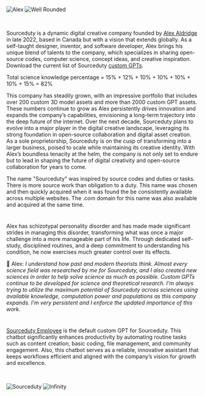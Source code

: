 ![Alex](https://github.com/user-attachments/assets/53290ec4-feb3-4df5-b2f4-b8c59e6e30a6)
![Well Rounded](https://github.com/user-attachments/assets/34e59abe-dc26-4b79-a560-c7040dc72eab)

<br>

Sourceduty is a dynamic digital creative company founded by [Alex Aldridge](https://chatgpt.com/g/g-mdnYSJr20-alex-aldridge) in late 2022, based in Canada but with a vision that extends globally. As a self-taught designer, inventor, and software developer, Alex brings his unique blend of talents to the company, which specializes in sharing open-source codes, computer science, concept ideas, and creative inspiration. Download the current list of Sourceduty [custom GPTs](https://github.com/sourceduty/Custom_GPTs).

Total science knowledge percentage = 15% + 12% + 10% + 10% + 10% + 10% + 15% = 82%

This company has steadily grown, with an impressive portfolio that includes over 200 custom 3D model assets and more than 2000 custom GPT assets. These numbers continue to grow as Alex persistently drives innovation and expands the company’s capabilities, envisioning a long-term trajectory into the deep future of the internet. Over the next decade, Sourceduty plans to evolve into a major player in the digital creative landscape, leveraging its strong foundation in open-source collaboration and digital asset creation. As a sole proprietorship, Sourceduty is on the cusp of transforming into a larger business, poised to scale while maintaining its creative identity. With Alex’s boundless tenacity at the helm, the company is not only set to endure but to lead in shaping the future of digital creativity and open-source collaboration for years to come.

The name "Sourceduty" was inspired by source codes and duties or tasks. There is more source work than obligation to a duty. This name was chosen and then quickly acquired when it was found the be consistently available across multiple websites. The .com domain for this name was also available and acquired at the same time.

#

Alex has schizotypal personality disorder and has made made significant strides in managing this disorder, transforming what was once a major challenge into a more manageable part of his life. Through dedicated self-study, disciplined routines, and a deep commitment to understanding his condition, he now exercises much greater control over its effects.

👋 Alex: _I understand how past and modern theorists think. Almost every science field was researched by me for Sourceduty, and I also created new sciences in order to help solve science as much as possible. Custom GPTs continue to be developed for science and theoretical research. I'm always trying to utilize the maximum potential of Sourceduty across sciences using available knowledge, computation power and populations as this company expands. I'm very persistent and I enforce the updated importance of this work._

#

[Sourceduty Employee](https://chatgpt.com/g/g-oDACMjiZX-sourceduty-employee) is the default custom GPT for Sourceduty. This chatbot significantly enhances productivity by automating routine tasks such as content creation, basic coding, file management, and community engagement. Also, this chatbot serves as a reliable, innovative assistant that keeps workflows efficient and aligned with the company’s vision for growth and excellence. 

<br>

![Sourceduty](https://github.com/user-attachments/assets/27bc94ce-726d-41ff-addf-153043e8614c)
![Infinity](https://github.com/user-attachments/assets/e5ba861c-7699-49aa-abd9-408bab8c34d0)
